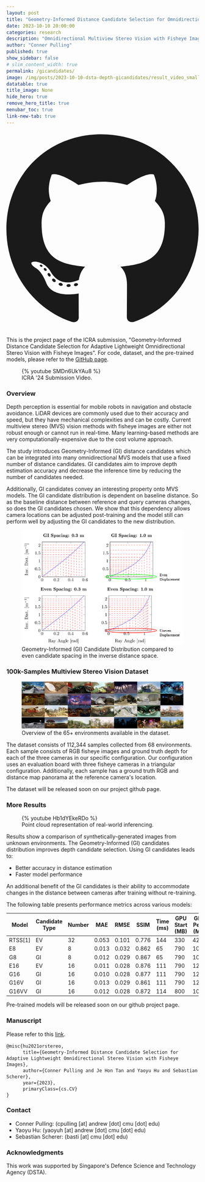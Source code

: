 ```yaml
---
layout: post
title: "Geometry-Informed Distance Candidate Selection for Omnidirectional Stereo Vision"
date: 2023-10-10 20:00:00
categories: research
description: "Omnidirectional Multiview Stereo Vision with Fisheye Images"
author: "Conner Pulling"
published: true
show_sidebar: false
# slim_content_width: true
permalink: /gicandidates/
image: /img/posts/2023-10-10-dsta-depth-gicandidates/result_video_smaller.gif
datatable: true
title_image: None
hide_hero: true
remove_hero_title: true
menubar_toc: true
link-new-tab: true
---
```


<a class="button" itemprop="github" href="https://github.com/castacks/mvs_gi" target="_blank">
    <svg class="svg-inline--fa fa-github fa-w-16 fa-lg" aria-hidden="true" data-prefix="fab" data-icon="github" role="img" xmlns="http://www.w3.org/2000/svg" viewBox="0 0 496 512" data-fa-i2svg=""><path fill="currentColor" d="M165.9 397.4c0 2-2.3 3.6-5.2 3.6-3.3.3-5.6-1.3-5.6-3.6 0-2 2.3-3.6 5.2-3.6 3-.3 5.6 1.3 5.6 3.6zm-31.1-4.5c-.7 2 1.3 4.3 4.3 4.9 2.6 1 5.6 0 6.2-2s-1.3-4.3-4.3-5.2c-2.6-.7-5.5.3-6.2 2.3zm44.2-1.7c-2.9.7-4.9 2.6-4.6 4.9.3 2 2.9 3.3 5.9 2.6 2.9-.7 4.9-2.6 4.6-4.6-.3-1.9-3-3.2-5.9-2.9zM244.8 8C106.1 8 0 113.3 0 252c0 110.9 69.8 205.8 169.5 239.2 12.8 2.3 17.3-5.6 17.3-12.1 0-6.2-.3-40.4-.3-61.4 0 0-70 15-84.7-29.8 0 0-11.4-29.1-27.8-36.6 0 0-22.9-15.7 1.6-15.4 0 0 24.9 2 38.6 25.8 21.9 38.6 58.6 27.5 72.9 20.9 2.3-16 8.8-27.1 16-33.7-55.9-6.2-112.3-14.3-112.3-110.5 0-27.5 7.6-41.3 23.6-58.9-2.6-6.5-11.1-33.3 2.6-67.9 20.9-6.5 69 27 69 27 20-5.6 41.5-8.5 62.8-8.5s42.8 2.9 62.8 8.5c0 0 48.1-33.6 69-27 13.7 34.7 5.2 61.4 2.6 67.9 16 17.7 25.8 31.5 25.8 58.9 0 96.5-58.9 104.2-114.8 110.5 9.2 7.9 17 22.9 17 46.4 0 33.7-.3 75.4-.3 83.6 0 6.5 4.6 14.4 17.3 12.1C428.2 457.8 496 362.9 496 252 496 113.3 383.5 8 244.8 8zM97.2 352.9c-1.3 1-1 3.3.7 5.2 1.6 1.6 3.9 2.3 5.2 1 1.3-1 1-3.3-.7-5.2-1.6-1.6-3.9-2.3-5.2-1zm-10.8-8.1c-.7 1.3.3 2.9 2.3 3.9 1.6 1 3.6.7 4.3-.7.7-1.3-.3-2.9-2.3-3.9-2-.6-3.6-.3-4.3.7zm32.4 35.6c-1.6 1.3-1 4.3 1.3 6.2 2.3 2.3 5.2 2.6 6.5 1 1.3-1.3.7-4.3-1.3-6.2-2.2-2.3-5.2-2.6-6.5-1zm-11.4-14.7c-1.6 1-1.6 3.6 0 5.9 1.6 2.3 4.3 3.3 5.6 2.3 1.6-1.3 1.6-3.9 0-6.2-1.4-2.3-4-3.3-5.6-2z"></path></svg>
</a>
<a class="button" itemprop="pdf" href="/img/posts/2023-10-10-dsta-depth-gicandidates/ICRA_2024__Pulling__Tan__Hu__Scherer.pdf" target="_blank">
    <i class='fas fa-file'></i>
</a>

This is the project page of the ICRA submission, "Geometry-Informed Distance Candidate Selection for Adaptive Lightweight Omnidirectional Stereo Vision with Fisheye Images". For code, dataset, and the pre-trained models, please refer to the [GitHub page](https://github.com/castacks/mvs_gi).

<figure>
{% youtube SMDn6UkYAu8 %}
<figcaption>ICRA '24 Submission Video.</figcaption>
</figure>

### Overview

Depth perception is essential for mobile robots in navigation and obstacle avoidance. LiDAR devices are commonly used due to their accuracy and speed, but they have mechanical complexities and can be costly. Current multiview stereo (MVS) vision methods with fisheye images are either not robust enough or cannot run in real-time. Many learning-based methods are very computationally-expensive due to the cost volume approach. 

The study introduces Geometry-Informed (GI) distance candidates which can be integrated into many omnidirectional MVS models that use a fixed number of distance candidates. GI candidates aim to improve depth estimation accuracy and decrease the inference time by reducing the number of candidates needed. 

Additionally, GI candidates convey an interesting property onto MVS models. The GI candidate distribution is dependent on baseline distance. So as the baseline distance between reference and query cameras changes, so does the GI candidates chosen. We show that this dependency allows camera locations can be adjusted post-training and the model still can perform well by adjusting the GI candidates to the new distribution.

<figure>
 <img src="/img/posts/2023-10-10-dsta-depth-gicandidates/gicandidates_banner.png" alt="Sample results on the Scene Flow dataset" style="width:450px;height:300px;"/>
 <figcaption>Geometry-Informed (GI) Candidate Distribution compared to even candidate spacing in the inverse distance space.</figcaption>
</figure>

### 100k-Samples Multiview Stereo Vision Dataset


<figure>
 <img src="/img/posts/2023-10-10-dsta-depth-gicandidates/dataset_banner.png" alt="Sample results on the Scene Flow dataset" />
 <figcaption>Overview of the 65+ environments available in the dataset.</figcaption>
</figure>

The dataset consists of 112,344 samples collected from 68 environments. Each sample consists of RGB fisheye images and ground truth depth for each of the three cameras in our specific configuration. Our configuration uses an evaluation board with three fisheye cameras in a triangular configuration. Additionally, each sample has a ground truth RGB and distance map panorama at the reference camera's location.

The dataset will be released soon on our project github page.

### More Results

<figure>
{% youtube Hb1dYEkeRDo %}
<figcaption>Point cloud representation of real-world inferencing.</figcaption>
</figure>

Results show a comparison of synthetically-generated images from unknown environments. The Geometry-Informed (GI) candidates distribution improves depth candidate selection. Using GI candidates leads to:

- Better accuracy in distance estimation
- Faster model performance

An additional benefit of the GI candidates is their ability to accommodate changes in the distance between cameras after training without re-training.

The following table presents performance metrics across various models:

| Model   | Candidate Type | Number | MAE   | RMSE  | SSIM  | Time (ms) | GPU Start (MB) | GPU Peak (MB) |
| ------- | -------------- | ------ | ----- | ----- | ----- | --------- | -------------- | ------------- |
| RTSS[1] | EV             | 32     | 0.053 | 0.101 | 0.776 | 144       | 330            | 4240          |
| E8      | EV             | 8      | 0.013 | 0.032 | 0.862 | 65        | 790            | 1030          |
| G8      | GI             | 8      | 0.012 | 0.029 | 0.867 | 65        | 790            | 1030          |
| E16     | EV             | 16     | 0.011 | 0.028 | 0.876 | 111       | 790            | 1230          |
| G16     | GI             | 16     | 0.010 | 0.028 | 0.877 | 111       | 790            | 1230          |
| G16V    | GI             | 16     | 0.013 | 0.029 | 0.861 | 111       | 790            | 1230          |
| G16VV   | GI             | 16     | 0.012 | 0.028 | 0.872 | 114       | 800            | 1090          |

Pre-trained models will be released soon on our github project page.

### Manuscript

Please refer to this [link](/img/posts/2023-10-10-dsta-depth-gicandidates/ICRA_2024__Pulling__Tan__Hu__Scherer.pdf).


```
@misc{hu2021orstereo,
      title={Geometry-Informed Distance Candidate Selection for Adaptive Lightweight Omnidirectional Stereo Vision with Fisheye Images}, 
      author={Conner Pulling and Je Hon Tan and Yaoyu Hu and Sebastian Scherer},
      year={2023},
      primaryClass={cs.CV}
}
```

### Contact 

- Conner Pulling: (cpulling [at] andrew [dot] cmu [dot] edu)
- Yaoyu Hu: (yaoyuh [at] andrew [dot] cmu [dot] edu)
- Sebastian Scherer: (basti [at] cmu [dot] edu) 

### Acknowledgments

This work was supported by Singapore's Defence Science and Technology Agency (DSTA).